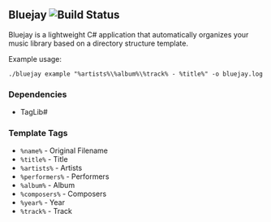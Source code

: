 ## Bluejay ![Build Status](https://travis-ci.org/WildAndrewLee/Bluejay.svg)

Bluejay is a lightweight C# application that automatically organizes your music library based on a directory structure template.

Example usage:
```
./bluejay example "%artists%\%album%\%track% - %title%" -o bluejay.log
```
### Dependencies
- TagLib#

### Template Tags
- ```%name%``` - Original Filename
- ```%title%``` - Title
- ```%artists%``` - Artists
- ```%performers%``` - Performers
- ```%album%``` - Album
- ```%composers%``` - Composers
- ```%year%``` - Year
- ```%track%``` - Track
